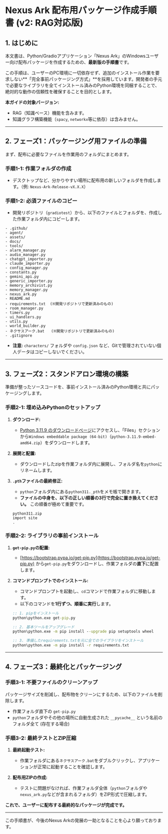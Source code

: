 # **Nexus Ark 配布用パッケージ作成手順書 (v2: RAG対応版)**

## 1. はじめに

本文書は、Python/Gradioアプリケーション「Nexus Ark」のWindowsユーザー向け配布パッケージを作成するための、**最新版の手順書**です。

この手順は、ユーザーのPC環境に一切依存せず、追加のインストール作業を要求しない**「完全事前パッケージング方式」**を採用しています。開発者の手元で必要なライブラリを全てインストール済みのPython環境を同梱することで、絶対的な動作の信頼性を確保することを目的とします。

**本ガイドの対象バージョン:**
- RAG（知識ベース）機能を含みます。
- 知識グラフ構築機能（`spacy`, `networkx`等に依存）は含みません。

---

## 2. フェーズ1：パッケージング用ファイルの準備

まず、配布に必要なファイルを作業用のフォルダにまとめます。

### **手順1-1: 作業フォルダの作成**

*   デスクトップなど、分かりやすい場所に配布用の新しいフォルダを作成します。（例: `Nexus-Ark-Release-vX.X.X`）

### **手順1-2: 必須ファイルのコピー**

*   開発リポジトリ（`gradiotest`）から、以下のファイルとフォルダを、作成した作業フォルダ内にコピーします。

```
- .github/
- agent/
- assets/
- docs/
- tools/
- alarm_manager.py
- audio_manager.py
- chatgpt_importer.py
- claude_importer.py
- config_manager.py
- constants.py
- gemini_api.py
- generic_importer.py
- memory_archivist.py
- memory_manager.py
- nexus_ark.py
- README.md
- requirements.txt  (※開発リポジトリで更新済みのもの)
- room_manager.py
- timers.py
- ui_handlers.py
- utils.py
- world_builder.py
- ネクサスアーク.bat   (※開発リポジトリで更新済みのもの)
- .gitignore
```

*   **注意:** `characters/` フォルダや `config.json` など、Gitで管理されていない個人データはコピーしないでください。

---

## 3. フェーズ2：スタンドアロン環境の構築

準備が整ったソースコードを、事前インストール済みのPython環境と共にパッケージングします。

### **手順2-1: 埋め込みPythonのセットアップ**

1.  **ダウンロード:**
    *   [Python 3.11.9 のダウンロードページ](https://www.python.org/downloads/release/python-3119/)にアクセスし、「Files」セクションから`Windows embeddable package (64-bit)`（`python-3.11.9-embed-amd64.zip`）をダウンロードします。

2.  **展開と配置:**
    *   ダウンロードしたzipを作業フォルダ内に展開し、フォルダ名を`python`にリネームします。

3.  **`.pth`ファイルの最終修正:**
    *   `python`フォルダ内にある`python311._pth`をメモ帳で開きます。
    *   **ファイルの中身を、以下の正しい順番の3行で完全に置き換えてください。** この順番が極めて重要です。
    ```
    python311.zip
    import site
    .
    ```

### **手順2-2: ライブラリの事前インストール**

1.  **`get-pip.py`の配置:**
    *   [https://bootstrap.pypa.io/get-pip.py](https://bootstrap.pypa.io/get-pip.py) から`get-pip.py`をダウンロードし、作業フォルダの**直下**に配置します。

2.  **コマンドプロンプトでのインストール:**
    *   コマンドプロンプトを起動し、`cd`コマンドで作業フォルダに移動します。
    *   以下のコマンドを**1行ずつ、順番に実行**します。

    ```cmd
    :: 1. pipをインストール
    python\python.exe get-pip.py

    :: 2. 基本ツールをアップグレード
    python\python.exe -m pip install --upgrade pip setuptools wheel

    :: 3. 準備したrequirements.txtを元に全てのライブラリをインストール
    python\python.exe -m pip install -r requirements.txt
    ```

---

## 4. フェーズ3：最終化とパッケージング

### **手順3-1: 不要ファイルのクリーンアップ**

パッケージサイズを削減し、配布物をクリーンにするため、以下のファイルを削除します。

*   作業フォルダ直下の `get-pip.py`
*   `python`フォルダやその他の場所に自動生成された `__pycache__` という名前のフォルダ全て (存在する場合)

### **手順3-2: 最終テストとZIP圧縮**

1.  **最終起動テスト:**
    *   作業フォルダにある`ネクサスアーク.bat`をダブルクリックし、アプリケーションが正常に起動することを確認します。

2.  **配布用ZIPの作成:**
    *   テストに問題がなければ、作業フォルダ全体（`python`フォルダや`nexus_ark.py`などが含まれるフォルダ）をZIP形式で圧縮します。

**これで、ユーザーに配布する最終的なパッケージが完成です。**

---

この手順書が、今後のNexus Arkの発展の一助となることを心より願っております。